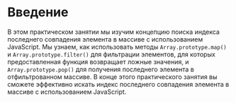 # Введение

В этом практическом занятии мы изучим концепцию поиска индекса последнего совпадения элемента в массиве с использованием JavaScript. Мы узнаем, как использовать методы `Array.prototype.map()` и `Array.prototype.filter()` для фильтрации элементов, для которых предоставленная функция возвращает ложные значения, и `Array.prototype.pop()` для получения последнего элемента в отфильтрованном массиве. В конце этого практического занятия вы сможете эффективно искать индекс последнего совпадения элемента в массиве с использованием JavaScript.

